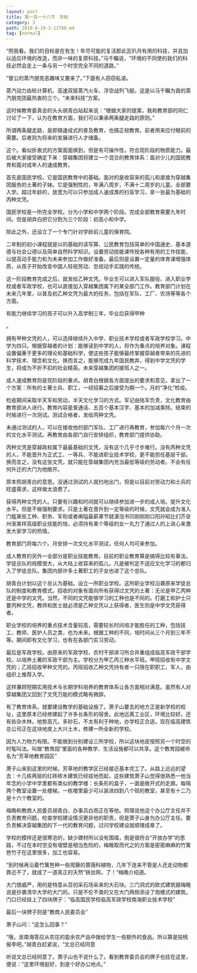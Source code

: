 ```yaml
---
layout: post
title: 第一百一十八节　学制
category: 3
path: 2010-8-19-3-11700.md
tag: [normal]
---
```


“照我看。我们的目标是在有生！年尽可能的复活那此瓦叭月有用的科技，并且加以适应环境的改造，而非一味的复原科技。”马千瞩说，“环境的不同使的我们的科技必然会走上一条与另一个时空完全不同的道路，”

“督公的蒸汽朋克恶趣味又要来了。”下面有人窃窃私语。

蒸汽动力齿轮计算机、高速双层蒸汽火车、浮空战列飞艇。这是以马千瞩为首的蒸汽朋克团最热衷的三个。“未来科技”方案。

这时候教育委真会的头头胡青白站起来说：“根据大家的提案，我和教育部的同仁讨论了一下，认为在教育方面，我们可以秉承两条腿走路的原则。”

所谓两条腿走路，是即搞速成式的普及教育，也搞正规教育。前者用来应付眼前的需要。后者则为将来的发展进行人才储备。

这个。看似折衷式的方案面面俱到，但是有可操作性，符合现阶段的物质能力。最后被大家接受确定下来：穿越集团将建立一个混合的教育体系：面对少儿的国民教育和面对成年人的速成教育。

首先是国民学校。它是国民教育中的基础。面对的是收容来的孤儿和直接为穿越集团服务的土著的子妹。它是强制性的，年满八周岁，不满十二周岁的儿童。全部要入学。超过年龄的，放宽为可以只参加成人速成类的扫盲学习，拿一张最为基础的丙种文凭。

国民学校是一所完全学校。分为小学和中学两个阶段。完成全部教育需要九年时间。但是胡弃白把它分割为三个阶段：初高小和中学。

除此之外，还设立了一个专门针对学龄前儿童的保育院。

二年制的初小课程就是以的基础的读写算、公民教育包括简单的中国通史、基本道德与社会公德以及简单自然科学知识。设置劳动技能课传授各种有用的工作技能，以提高动手能力和为未来参加工作做好准备。最后则是设置一定量的体育课增强体质，从孩子开始改变中国人轻视劳动、忽视动手实践的传统。

这一阶段教育完成之后，就发给乙种文凭。毕业生可以进入军队服役、进入职业学校或者军政学校，也可以直接加入穿越集团属下的某全部门工作。教育部门计划在未来几年里，以普及初乙种文凭为最大的任务，包括在军队、工厂、农场等等各个方面。

有能力继续学习的孩子可以升入高学制三年，毕业后获得甲种

。

拥有甲种文凭的人，可以选择继续升入中学、职业技术学校或者军政学校学习。中学为四只。根据穿越者的计划：能够读到中学的人，将作为重点的培养对象。课程设置偏重于更多的理论和基础科学，使这些孩子能够最终掌握穿越者带来的先进的科学技术、理念和文化。换而言之，能够完成九年国民教弃，得到中学文凭的学生，将成为不折不扣的社会精英。未来穿越集团的接班人之一。

成人速成教育则是现阶段的重点。胡青白根据各方面提出的要求和意见，拿出了一个方案：所有的土著士兵、职工，一经招募之后接受为期一个。月的“净化”检疫。

检疫期间采取半天军和劳动，半天文化学习的方式。军记由陆军负责，文化教育由教育部派人进行。教育内容是普通话、五百个基本汉字、基本的加减乘除。结束的时候进行一次测试。测试合格者，发给丙种文凭。

未通过测试的人，可以在接收他的部门军队、工厂进行再教育，参加每六个月一次的文化水平测试。再教育由各部门自行安排组织，教育部门提供协助。

丙种文凭是穿越政权属下最最基础的文凭，没有这个几乎寸步难行。没有丙种文凭的人，不能晋升为正式工、一等兵、不能进职业技术学校，更不能担任基层干部。换而言之，没有这张文凭，就只能在穿越集团内充当最低等级的劳动者。不会有任何升迁的大门为他敞开。

原本照胡青白的意思。没通过测试的人就扫地出门，但是以目前对劳动力和士兵的旺盛需求，这样做太浪费了。

获得丙种文凭的人。只要有兴趣和时间就可以继续参加进一步的成人培。提升文化水平。但是不做强制要求。只是土著在晋升到一定等级的时候，文凭就会成为准入门槛某些工种、职务、军衔或者阐隘最薪罩节就湛泡书凹刚刚刚口阳孙昭比们芥垒州渐某样高级职业技能的培，必须持有某个等级的女一丸力了通过人的上进心来激发大家学习的热情。

教育部门将每六个。月安排一次文化水平测试，任何人均可来参加。

成人教育的另外一全部分是职业技能教育。目前的职业教育算是搞得比较有章法。学徒总队的规模很大，从大陆上收容来的孤儿，凡是被判定不适应文化学习的都归入了学徒总队。集团内部许多土著职工的子女也进了这个总队。

胡青白计划以这个总认为基础，设立一所职业学校。这所职业学校沿袭原来学徒总队的制度和教育模式。招收的对象有面向所有获得过文凭的土著：无论是甲乙丙种还是中学的文凭。当然，不同的文凭能够学习的工种也是不同的。打磨工和护士只要丙种文凭，教师和医士就必须是乙种文凭以上获得者，医生则是中学文凭获得者。

职业学校的培养的重点技术含量较高，需要较长时间培才能胜任的工种，包括技工、教师、医护人员之类，也为未来。根据工种的不同，培时间从三个月到三年不等。期间即有文化学习，也有在各部门实习劳动。

最后是军政学校。由原来的军政学校、农村干部讲习所合并重组成临高军政干部学校。以培养土著的军政干部为主。学校分为甲乙丙三种水平班。甲班招收有中学文凭的；乙班招收甲种文凭的。丙班招收乙种文凭持有者一只限在职职工、军人，由组织上推荐入学。

这样兼顾短期实用技术与长期学科培养的教育体系让各方面相对满意。虽然有人对穿越集团又回到了文凭万能的模式略有微辞。

有了教育体系，就要建设教学的基础设施了。萧子山要去的地方正是新学校的校址，这里原本已经修建起了许多长条形的宿舍。此地远离工业区，环境比较好。还有些杂木林。地势高亢，多砂石，不太有利于种地，办学校正合适。现在临高建筑总公司正在这块地皮上大兴土木，修建一所全新的学校。

因为人力物力有限。不能做到分别建设三所学校，所以这块地皮按照另一个时空的时髦叫法。叫做“教育园”里面的各种教学、生活设施都可以共享。这个教育园被命名为“芳草地教育园区”

萧子山来到这里的时候。芳草地的教学区已经接近基本完工了。从路上远远的望去：十几栋两层的红砖砖木建筑已经拔地而起，这些建筑萧子山觉得很熟悉一他当年念的小学中学里都有类似的教学楼：长条形的盒子，一面是敞开式的走廊。每隔两个教室设置一处楼梯。一栋楼里最少可以装进四到八个班的教室，甚至有十二乃是十六个教室的。

梅晚和教商人民委员胡青白、办事员白雨正在等他。照理说他这个办公厅主任并不负责教育问题，检查学校建设情况更非他的职责，但是萧子山身为办公厅主任。要负责解决穿越集团的下一代的教育问题，过问学校建设就顺理成章了。

学校的模样还是很寒沧的，缺少建材所以没有围墙，倒是很符合“开放办学”的思路，不过在本时空没有墙壁是相当危险的，梅晚取而代之的方案是密密麻麻的竹篱笆竹子在这里很多，加工也容易。

“到时候再沿着竹篱笆种一些爬藤的蔷薇科植物，几年下连来不管是人还走动物都靠近不了，就成了一道真正的天然“铁丝网，了！”梅晚介绍道。

大门很威严，用的是特意从百仞采石场采来的大石块。三门洞式的欧式建筑据梅晚说是抄袭清华大学的大门的。只是不伦不类的又在大门两侧添设了炮楼式的建筑。门口已经挂上了四块牌子：“临高国民学校临高军政学校南海职业技术学校”

最后一块牌子则是“教商人民委员会”

萧子山问：“这怎么回事？”

“哦，吴南海答应从农庄的盈余农产品中拨给学生一些额外的食品。所以算是投桃报李吧。”胡青白赶紧说，“文总已经同意

听说文总已经同意了。萧子山也不说什么了。看到教育委员会的牌子也挂在这里，便说：“这里环境挺好，到是个好办公地点。”